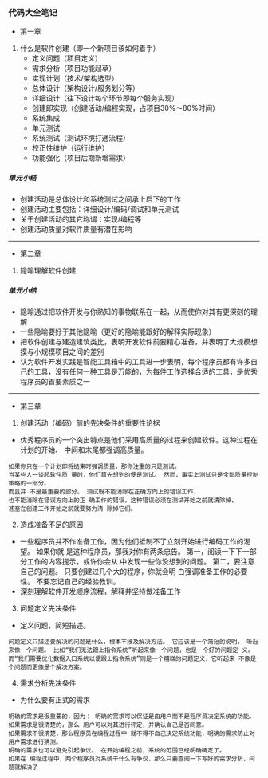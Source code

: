 ### 代码大全笔记

* 第一章
1. 什么是软件创建（即一个新项目该如何着手）
    - 定义问题（项目定义）
    - 需求分析（项目功能起草）
    - 实现计划（技术/架构选型）
    - 总体设计（架构设计/服务划分等）
    - 详细设计（往下设计每个环节即每个服务实现）
    - 创建即实现（创建活动/编程实现，占项目30%～80%时间）
    - 系统集成
    - 单元测试
    - 系统测试（测试环境打通流程）
    - 校正性维护（运行维护）
    - 功能强化（项目后期新增需求）

##### 单元小结
- 创建活动是总体设计和系统测试之间承上启下的工作
- 创建活动主要包括：详细设计/编码/调试和单元测试
- 关于创建活动的其它称谓：实现/编程等
- 创建活动质量对软件质量有潜在影响
---

* 第二章
1. 隐喻理解软件创建

##### 单元小结
- 隐喻通过把软件开发与你熟知的事物联系在一起，从而使你对其有更深刻的理解
- 一些隐喻要好于其他隐喻（更好的隐喻能跟好的解释实际现象）
- 把软件创建与建造建筑类比，表明开发软件前要精心准备，并表明了大规模想摸与小规模项目之间的差别
- 认为软件开发实践是智能工具箱中的工具进一步表明，每个程序员都有许多自己的工具，没有任何一种工具是万能的，为每件工作选择合适的工具，是优秀程序员的首要素质之一
---

* 第三章
1. 创建活动（编码）前的先决条件的重要性论据
- 优秀程序员的一个突出特点是他们采用高质量的过程来创建软件。这种过程在计划的开始、 中间和末尾都强调高质量。
```
如果你只在一个计划即将结束时强调质量，那你注重的只是测试。
当某些人一谈起软件质 量时，他们首先想到的便是测试。 然而，事实上测试只是全部质量控制策略的一部分。
而且并 不是最重要的部分。 测试既不能消除在正确方向上的错误工作，
也不能消除在错误方向上的正 确工作的错误，这种错误必须在测试开始之前就清除掉，
甚至在创建工作开始之前就要努力清 除掉它们。
```

2. 造成准备不足的原因
- 一些程序员并不作准备工作，因为他们抵制不了立刻开始进行编码工作的渴望。 如果你就 是这种程序员，那我对你有两条忠告。 第一，阅读一下下一部分工作的内容提示，或许你会从 中发现一些你没想到的问题。 第二，要注意自己的问题。 只要创建过几个大的程序，你就会明 白强调准备工作的必要性。 不要忘记自己的经验教训。
- 深刻理解软件开发顺序流程，解释并坚持做准备工作

3. 问题定义先决条件
- 定义问题，简短描述。
```
问题定义只描述要解决的问题是什么，根本不涉及解决方法。 它应该是一个简短的说明， 听起来像一个问题。 比如“我们无法跟上指令系统”听起来像一个问题，也是一个好的问题定 义。 而“我们需要优化数据入口系统以便跟上指令系统”则是一个糟糕的问题定义，它听起来 不像是个问题而更像是个解决方案。
```

4. 需求分析先决条件
- 为什么要有正式的需求
```
明确的需求是很重要的，因为： 明确的需求可以保证是由用户而不是程序员决定系统的功能。 
如果需求是很清楚的，那么 用户可以对其进行评定，并确认自己是否同意。 
如果需求不很清楚，那么程序员在编程过程中 就不得不自己决定系统功能，明确的需求防止对用户需求进行猜测。 
明确的需求也可以避免引起争议。 在开始编程之前，系统的范围已经明确确定了。 
如果在 编程过程中，两个程序员对系统干什么有争议，那么只要查阅一下写好的需求分析，问题就解决了
```
